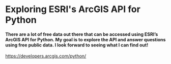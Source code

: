 # Exploring ESRI's ArcGIS API for Python

#### There are a lot of free data out there that can be accessed using ESRI’s ArcGIS API for Python. My goal is to explore the API and answer questions using free public data. I look forward to seeing what I can find out! 

https://developers.arcgis.com/python/
